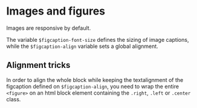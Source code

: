 # Images and figures

Images are responsive by default.

The variable `$figcaption-font-size` defines the sizing of image captions, while the `$figcaption-align` variable sets a global alignment.

## Alignment tricks

In order to align the whole block while keeping the textalignment of the figcaption defined on `$figcaption-align`, you need to wrap the entire `<figure>` on an html block element containing the `.right`, `.left` or `.center` class.


